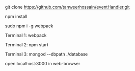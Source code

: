 git clone https://github.com/tanweerhossain/eventHandler.git


npm install

sudo npm i -g webpack



Terminal 1: webpack

Terminal 2: npm start

Terminal 3: mongod --dbpath ./database



open localhost:3000 in web-browser
